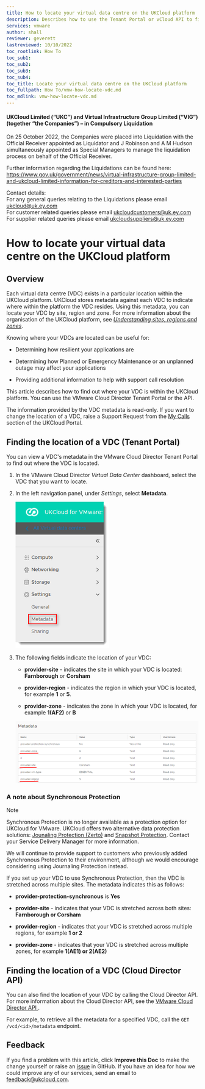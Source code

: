 ```yaml
---
title: How to locate your virtual data centre on the UKCloud platform
description: Describes how to use the Tenant Portal or vCloud API to find out where your VDC is located within the UKCloud platform
services: vmware
author: shall
reviewer: geverett
lastreviewed: 10/10/2022
toc_rootlink: How To
toc_sub1: 
toc_sub2:
toc_sub3:
toc_sub4:
toc_title: Locate your virtual data centre on the UKCloud platform
toc_fullpath: How To/vmw-how-locate-vdc.md
toc_mdlink: vmw-how-locate-vdc.md
---
```


#### UKCloud Limited (“UKC”) and Virtual Infrastructure Group Limited (“VIG”) (together “the Companies”) – in Compulsory Liquidation

On 25 October 2022, the Companies were placed into Liquidation with the Official Receiver appointed as Liquidator and J Robinson and A M Hudson simultaneously appointed as Special Managers to manage the liquidation process on behalf of the Official Receiver.

Further information regarding the Liquidations can be found here: <https://www.gov.uk/government/news/virtual-infrastructure-group-limited-and-ukcloud-limited-information-for-creditors-and-interested-parties>

Contact details:<br>
For any general queries relating to the Liquidations please email <ukcloud@uk.ey.com><br>
For customer related queries please email <ukcloudcustomers@uk.ey.com><br>
For supplier related queries please email <ukcloudsuppliers@uk.ey.com>

# How to locate your virtual data centre on the UKCloud platform

## Overview

Each virtual data centre (VDC) exists in a particular location within the UKCloud platform. UKCloud stores metadata against each VDC to indicate where within the platform the VDC resides. Using this metadata, you can locate your VDC by site, region and zone. For more information about the organisation of the UKCloud platform, see [*Understanding sites, regions and zones*](../other/other-ref-sites-regions-zones.md).

Knowing where your VDCs are located can be useful for:

- Determining how resilient your applications are

- Determining how Planned or Emergency Maintenance or an unplanned outage may affect your applications

- Providing additional information to help with support call resolution

This article describes how to find out where your VDC is within the UKCloud platform. You can use the VMware Cloud Director Tenant Portal or the API.

The information provided by the VDC metadata is read-only. If you want to change the location of a VDC, raise a Support Request from the [My Calls](https://portal.skyscapecloud.com/support/ivanti) section of the UKCloud Portal.

## Finding the location of a VDC (Tenant Portal)

You can view a VDC's metadata in the VMware Cloud Director Tenant Portal to find out where the VDC is located.

1. In the VMware Cloud Director *Virtual Data Center* dashboard, select the VDC that you want to locate.

2. In the left navigation panel, under *Settings*, select **Metadata**.

    ![VDC Metadata menu option](images/vmw-vcd10.1-mnu-vdc-metadata.png)

3. The following fields indicate the location of your VDC:

    - **provider-site** - indicates the site in which your VDC is located: **Farnborough** or **Corsham**

    - **provider-region** - indicates the region in which your VDC is located, for example **1** or **5**.

    - **provider-zone** - indicates the zone in which your VDC is located, for example **1(AF2)** or **B**

    ![VDC location metadata](images/vmw-vcd10.1-vdc-location-metadata.png)

### A note about Synchronous Protection

> [!NOTE]
> Synchronous Protection is no longer available as a protection option for UKCloud for VMware. UKCloud offers two alternative data protection solutions: [Jounaling Protection (Zerto)](vmw-sco-journaling-protection.md) and [Snapshot Protection](vmw-sco-snapshot-protection.md). Contact your Service Delivery Manager for more information.
>
> We will continue to provide support to customers who previously added Synchronous Protection to their environment, although we would encourage considering using Journaling Protection instead.

If you set up your VDC to use Synchronous Protection, then the VDC is stretched across multiple sites. The metadata indicates this as follows:

- **provider-protection-synchronous** is **Yes**

- **provider-site** - indicates that your VDC is stretched across both sites: **Farnborough or Corsham**

- **provider-region** - indicates that your VDC is stretched across multiple regions, for example **1 or 2**

- **provider-zone** - indicates that your VDC is stretched across multiple zones, for example **1(AE1) or 2(AE2)**

## Finding the location of a VDC (Cloud Director API)

You can also find the location of your VDC by calling the Cloud Director API. For more information about the Cloud Director API, see the [VMware Cloud Director API
](https://code.vmware.com/apis/1232/vmware-cloud-director).

For example, to retrieve all the metadata for a specified VDC, call the `GET /vcd/<id>/metadata` endpoint.

## Feedback

If you find a problem with this article, click **Improve this Doc** to make the change yourself or raise an [issue](https://github.com/UKCloud/documentation/issues) in GitHub. If you have an idea for how we could improve any of our services, send an email to <feedback@ukcloud.com>.
